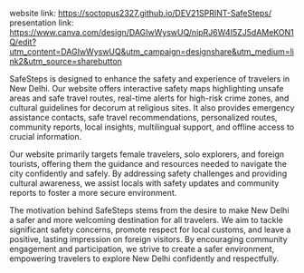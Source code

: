 website link: https://soctopus2327.github.io/DEV21SPRINT-SafeSteps/
presentation link: https://www.canva.com/design/DAGIwWyswUQ/nipRJ6W4I5ZJ5dAMeKON1Q/edit?utm_content=DAGIwWyswUQ&utm_campaign=designshare&utm_medium=link2&utm_source=sharebutton

SafeSteps is designed to enhance the safety and experience of travelers in New Delhi. Our website offers interactive safety maps highlighting unsafe areas and safe travel routes, real-time alerts for high-risk crime zones, and cultural guidelines for decorum at religious sites. It also provides emergency assistance contacts, safe travel recommendations, personalized routes, community reports, local insights, multilingual support, and offline access to crucial information.

Our website primarily targets female travelers, solo explorers, and foreign tourists, offering them the guidance and resources needed to navigate the city confidently and safely. By addressing safety challenges and providing cultural awareness, we assist locals with safety updates and community reports to foster a more secure environment.

The motivation behind SafeSteps stems from the desire to make New Delhi a safer and more welcoming destination for all travelers. We aim to tackle significant safety concerns, promote respect for local customs, and leave a positive, lasting impression on foreign visitors. By encouraging community engagement and participation, we strive to create a safer environment, empowering travelers to explore New Delhi confidently and respectfully.
